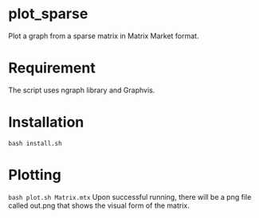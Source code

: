 # plot_sparse
Plot a graph from a sparse matrix in Matrix Market format. 

# Requirement
The script uses ngraph library and Graphvis.

# Installation
`
bash install.sh
`

# Plotting
`
bash plot.sh Matrix.mtx
`
Upon successful running, there will be a png file called out.png 
that shows the visual form of the matrix. 